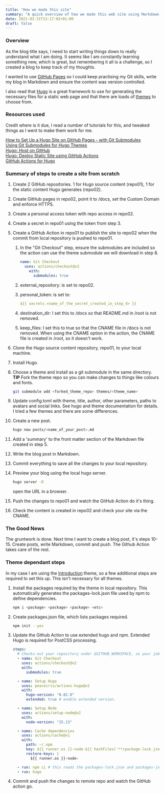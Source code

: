 ```yaml
---
title: "How we made this site"
summary: "A quick overview of how we made this web site using Markdown, Hugo, Github Actions and GitHub Pages"
date: 2021-03-31T13:17:02+01:00
draft: false
---
```


### Overview

As the blog title says, I need to start writing things down to really understand what I am doing. It seems like I am constantly learning something new, which is great, but remembering it all is a challenge, so I created a blog to keep track of my thoughts.

I wanted to use [GitHub Pages](https://pages.github.com/) so I could keep practising my Git skills, write my blog in Markdown and ensure the content was version controlled.

I also read that [Hugo](https://gohugo.io/) is a great framework to use for generating the necessary files for a static web page and that there are loads of [themes](https://themes.gohugo.io/) to choose from.

### Resources used

Credit where is it due, I read a number of tutorials for this, and tweaked things as I went to make them work for me.

[How to Set Up a Hugo Site on GitHub Pages - with Git Submodules](https://dev.to/aormsby/how-to-set-up-a-hugo-site-on-github-pages-with-git-submodules-106p)  
[Using Git Submodules for Hugo Themes](https://www.andrewhoog.com/post/git-submodule-for-hugo-themes/)  
[Hugo: Host on GitHub](https://gohugo.io/hosting-and-deployment/hosting-on-github/#put-it-into-a-script)  
[Hugo: Deploy Static Site using GitHub Actions](https://ruddra.com/hugo-deploy-static-page-using-github-actions/)  
[GitHub Actions for Hugo](https://github.com/marketplace/actions/hugo-setup)

### Summary of steps to create a site from scratch

1. Create 2 GitHub repositories. 1 for Hugo source content (repo01), 1 for the static content Hugo generates (repo02).
2. Create GitHub pages in repo02, point it to /docs, set the Custom Domain and enforce HTTPS.
3. Create a personal access token with repo access in repo02.
4. Create a secret in repo01 using the token from step 3.
5. Create a GitHub Action in repo01 to publish the site to repo02 when the commit from local repository is pushed to repo01.

   1. In the "Git Checkout" step, ensure the submodules are included so the action can use the theme submodule we will download in step 8.

      ```yml
      name: Git Checkout
        uses: actions/checkout@v2
          with:
            submodules: true
      ```

   2. external_repository: is set to repo02.
   3. personal_token: is set to:

      ```yml
      ${{ secrets.<name_of_the_secret_created_in_step_4> }}
      ```

   4. destination_dir: I set this to /docs so that README.md in /root is not removed.
   5. keep_files: I set this to true so that the CNAME file in /docs is not removed. When using the CNAME option in the action, the CNAME file is created in /root, so it doesn't work.

6. Clone the Hugo source content repository, repo01, to your local machine.
7. Install Hugo.
8. Choose a theme and install as a git submodule in the same directory. **TIP** Fork the theme repo so you can make changes to things like colours and fonts.

   ```zsh
   git submodule add <forked_theme_repo> themes/<theme_name>
   ```

9. Update config.toml with theme, title, author, other parameters, paths to avatars and social links. See hugo and theme documentation for details. I tried a few themes and there are some differences.
10. Create a new post.

    ```zsh
    hugo new posts/<name_of_your_post>.md
    ```

11. Add a 'summary' to the front matter section of the Markdown file created in step 5.
12. Write the blog post in Markdown.
13. Commit everything to save all the changes to your local repository.
14. Preview your blog using the local hugo server.

    ```zsh
    hugo server -D
    ```

    open the URL in a browser.

15. Push the changes to repo01 and watch the GitHub Action do it's thing.
16. Check the content is created in repo02 and check your site via the CNAME.

### The Good News

The gruntwork is done. Next time I want to create a blog post, it's steps 10-15. Create posts, write Markdown, commit and push. The Github Action takes care of the rest.

### Theme dependant steps

In my case I am using the [Introduction](https://github.com/victoriadrake/hugo-theme-introduction) theme, so a few additional steps are required to set this up. This isn't necessary for all themes.

1. Install the packages required by the theme in local repository. This automatically generates the packages-lock.json file used by npm to define dependencies.

   ```zsh
   npm i <package> <package> <package> <etc>
   ```

2. Create packages.json file, which lists packages required.

   ```zsh
   npm init --yes
   ```

3. Update the Github Action to use extended hugo and npm. Extended Hugo is required for PostCSS processing.

   ```yml
   steps:
     # Checks-out your repository under $GITHUB_WORKSPACE, so your job can access it
     - name: Git Checkout
       uses: actions/checkout@v2
       with:
         submodules: true

     - name: Setup Hugo
       uses: peaceiris/actions-hugo@v2
       with:
         hugo-version: "0.82.0"
         extended: true # enable extended version.

     - name: Setup Node
       uses: actions/setup-node@v2
       with:
         node-version: "15.13"

     - name: Cache dependencies
       uses: actions/cache@v1
       with:
         path: ~/.npm
         key: ${{ runner.os }}-node-${{ hashFiles('**/package-lock.json') }}
         restore-keys: |
           ${{ runner.os }}-node-

     - run: npm ci # this reads the packages-lock.json and packages-json files
     - run: hugo
   ```

4. Commit and push the changes to remote repo and watch the GitHub action go.
